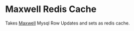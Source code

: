 # Maxwell Redis Cache

Takes [Maxwell](http://maxwells-daemon.io/) Mysql Row Updates and sets as redis cache.

